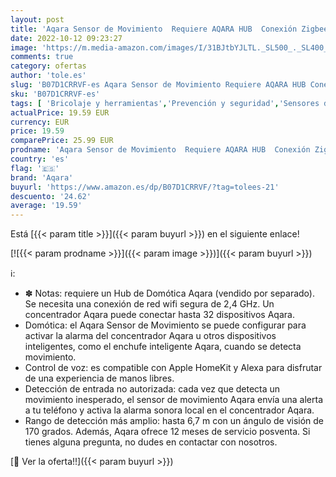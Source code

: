 ```yaml
---
layout: post
title: 'Aqara Sensor de Movimiento  Requiere AQARA HUB  Conexión Zigbee  para Sistema de Alarma y domótica  Amplio Rango de Detección  Compatible con Apple HomeKit y Alexa'
date: 2022-10-12 09:23:27
image: 'https://m.media-amazon.com/images/I/31BJtbYJLTL._SL500_._SL400_.jpg'
comments: true
category: ofertas
author: 'tole.es'
slug: 'B07D1CRRVF-es Aqara Sensor de Movimiento Requiere AQARA HUB Conexión...'
sku: 'B07D1CRRVF-es'
tags: [ 'Bricolaje y herramientas','Prevención y seguridad','Sensores de movimiento','Sistemas de seguridad para el hogar','apple','aqara','🇪🇸', ]
actualPrice: 19.59 EUR
currency: EUR
price: 19.59
comparePrice: 25.99 EUR
prodname: 'Aqara Sensor de Movimiento  Requiere AQARA HUB  Conexión Zigbee  para Sistema de Alarma y domótica  Amplio Rango de Detección  Compatible con Apple HomeKit y Alexa'
country: 'es'
flag: '🇪🇸'
brand: 'Aqara'
buyurl: 'https://www.amazon.es/dp/B07D1CRRVF/?tag=tolees-21'
descuento: '24.62'
average: '19.59'
---
```


Está [{{< param title >}}]({{< param buyurl >}}) en el siguiente enlace!

[![{{< param prodname >}}]({{< param image >}})]({{< param buyurl >}})

ℹ️:

- ✽ Notas: requiere un Hub de Domótica Aqara (vendido por separado). Se necesita una conexión de red wifi segura de 2,4 GHz. Un concentrador Aqara puede conectar hasta 32 dispositivos Aqara.
- Domótica: el Aqara Sensor de Movimiento se puede configurar para activar la alarma del concentrador Aqara u otros dispositivos inteligentes, como el enchufe inteligente Aqara, cuando se detecta movimiento.
- Control de voz: es compatible con Apple HomeKit y Alexa para disfrutar de una experiencia de manos libres.
- Detección de entrada no autorizada: cada vez que detecta un movimiento inesperado, el sensor de movimiento Aqara envía una alerta a tu teléfono y activa la alarma sonora local en el concentrador Aqara.
- Rango de detección más amplio: hasta 6,7 m con un ángulo de visión de 170 grados. Además, Aqara ofrece 12 meses de servicio posventa. Si tienes alguna pregunta, no dudes en contactar con nosotros.

[🛒 Ver la oferta!!]({{< param buyurl >}})

